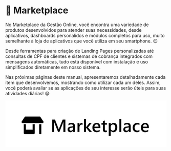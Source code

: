 # 🏬 Marketplace

No Marketplace da Gestão Online, você encontra uma variedade de produtos desenvolvidos para atender suas necessidades, desde aplicativos, dashboards personalidos e módulos completos para uso, muito semelhante à loja de aplicativos que você utiliza em seu smartphone. 😉

Desde ferramentas para criação de Landing Pages personalizadas até consultas de CPF de clientes e sistemas de cobrança integrados com mensagens automáticas, tudo está disponível com instalação e uso simplificados diretamente em nosso sistema.

Nas próximas páginas deste manual, apresentaremos detalhadamente cada item que desenvolvemos, mostrando como utilizar cada um deles. Assim, você poderá avaliar se as aplicações de seu interesse serão úteis para suas atividades diárias! 😁

![](/erp-v2/assets/marketplace/logo-marketplace-gestao-online.png)